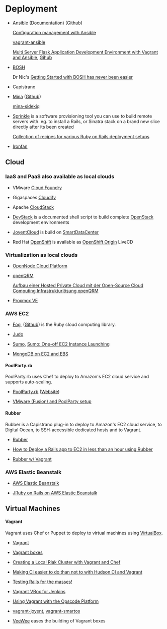 # Deployment

  * [Ansible](http://www.ansibleworks.com/) ([Documentation](http://www.ansibleworks.com/docs/)) ([Github](https://github.com/ansible/ansible))

    [Configuration management with Ansible](http://jpmens.net/2012/06/06/configuration-management-with-ansible/)

    [vagrant-ansible](https://github.com/dsander/vagrant-ansible)

    [Multi Server Flask Application Development Environment with Vagrant and Ansible](http://mattupstate.com/python/devops/2012/08/30/multi-server-flask-application-development-enviornment-with-vagrant-and-ansible.html),
    [Gihub](https://github.com/mattupstate/vagrant-ansible-tutorial)

  * [BOSH](https://github.com/cloudfoundry/bosh)

    Dr Nic's [Getting Started with BOSH has never been easier](https://github.com/drnic/bosh-getting-started)

  * Capistrano

  * [Mina](http://nadarei.co/mina/) ([Github](https://github.com/nadarei/mina))

    [mina-sidekiq](https://github.com/Mic92/mina-sidekiq)

  * [Sprinkle](http://github.com/crafterm/sprinkle) is a software provisioning
    tool you can use to build remote servers with. eg. to install a Rails, or
    Sinatra stack on a brand new slice directly after its been created

    [Collection of recipes for various Ruby on Rails deployment setups](http://github.com/karmi/rails-deployment-setups-sprinkle)

  * [Ironfan](https://github.com/infochimps-labs/ironfan)

## Cloud

### IaaS and PaaS also available as local clouds

  * VMware [Cloud Foundry](http://www.cloudfoundry.com/)

  * Gigaspaces [Cloudify](http://www.cloudifysource.org/)

  * Apache [CloudStack](http://cloudstack.apache.org)

  * [DevStack](http://devstack.org) is a documented shell script to build complete [OpenStack](http://www.openstack.org) development environments

  * [JoyentCloud](http://www.joyentcloud.com/) is build on
    [SmartDataCenter](http://www.joyent.com/products/smartdatacenter/)

  * Red Hat [OpenShift](http://openshift.redhat.com/) is available as
    [OpenShift Origin](https://openshift.redhat.com/app/opensource/download)
    LiveCD

### Virtualization as local clouds

  * [OpenNode Cloud Platform](http://opennodecloud.com)

  * [openQRM](http://www.openqrm.com/)

    [Aufbau einer Hosted Private Cloud mit der Open-Source Cloud Computing Infrastrukturlösung openQRM](http://clouduser.de/insights/aufbau-einer-hosted-private-cloud-mit-der-open-source-cloud-computing-infrastrukturlosung-openqrm-20562)

  * [Proxmox VE](http://www.proxmox.com/proxmox-ve)

### AWS EC2

  * [Fog](http://fog.io/), ([Github](https://github.com/fog/fog)) is the Ruby cloud computing library.
  * [Judo](http://github.com/mipearson/judo)
  * [Sumo](http://github.com/adamwiggins/sumo),
    [Sumo: One-off EC2 Instance Launching](http://adam.heroku.com/past/2009/8/28/sumo_oneoff_ec2_instance_lanching/)

  * [MongoDB on EC2 and EBS](http://www.slideshare.net/jrosoff/mongodb-on-ec2-and-ebs)

#### PoolParty.rb

PoolParty.rb uses Chef to deploy to Amazon's EC2 cloud service and supports auto-scaling.

 * [PoolParty.rb](https://github.com/auser/poolparty) ([Website](http://auser.github.com/poolparty/index.html))

 * [VMware (Fusion) and PoolParty setup](http://auser.github.com/poolparty/vmware_setup.html)

#### Rubber

Rubber is a Capistrano plug-in to deploy to Amazon's EC2 cloud service, to Digital Ocean, to SSH-accessible dedicated hosts and to Vagrant.

  * [Rubber](https://github.com/wr0ngway/rubber)

  * [How to Deploy a Rails app to EC2 in less than an hour using Rubber](http://ginzametrics.com/deploy-rails-app-to-ec2-with-rubber.html)

  * [Rubber w/ Vagrant](https://github.com/rubber/rubber/wiki/Running-with-vagrant)

### AWS Elastic Beanstalk

  * [AWS Elastic Beanstalk](http://aws.amazon.com/elasticbeanstalk/)

  * [JRuby on Rails on AWS Elastic Beanstalk](http://blog.headius.com/2011/01/jruby-on-rails-on-amazon-elastic.html)

## Virtual Machines

#### Vagrant

Vagrant uses Chef or Puppet to deploy to virtual machines using [VirtualBox](http://www.virtualbox.org/).

  * [Vagrant](http://vagrantup.com/)

  * [Vagrant boxes](http://www.vagrantbox.es/)

  * [Creating a Local Riak Cluster with Vagrant and Chef](http://blog.basho.com/2011/02/04/creating-a-local-riak-cluster-with-vagrant-and-chef/)

  * [Making CI easier to do than not to with Hudson CI and Vagrant](http://drnicwilliams.com/2010/11/09/making-ci-easier-to-do-than-not-to-with-hudson-ci-and-vagrant/)

  * [Testing Rails for the masses!](http://blog.cookiestack.com/post/571168451/testing-rails-for-the-masses)

  * [Vagrant VBox for Jenkins](https://github.com/abtris/vagrant-hudson)

  * [Using Vagrant with the Opscode Platform](http://wiki.opscode.com/display/chef/Vagrant)

  * [vagrant-joyent](https://github.com/someara/vagrant-joyent), [vagrant-smartos](https://github.com/joshado/vagrant-smartos)

  * [VeeWee](https://github.com/jedi4ever/veewee) eases the building of Vagrant boxes
